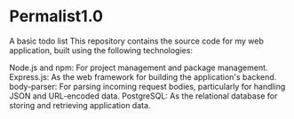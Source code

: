 # Permalist1.0
A basic todo list 
This repository contains the source code for my web application, built using the following technologies:

Node.js and npm: For project management and package management.
Express.js: As the web framework for building the application's backend.
body-parser: For parsing incoming request bodies, particularly for handling JSON and URL-encoded data.
PostgreSQL: As the relational database for storing and retrieving application data.
